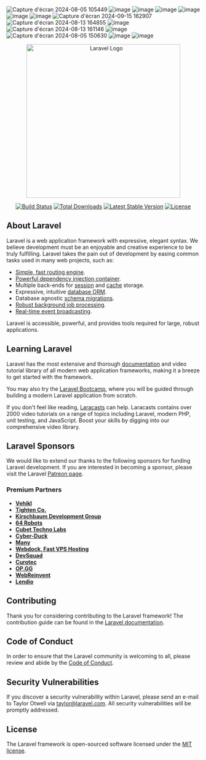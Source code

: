 ![Capture d'écran 2024-08-05 105449](https://github.com/user-attachments/assets/2d7d9dca-40fe-4cce-9927-ad9443776e70)
![image](https://github.com/user-attachments/assets/ca35b745-70a4-4a49-a315-675316016344)
![image](https://github.com/user-attachments/assets/f8fa7c2b-50ff-442c-9193-0517f5695baa)
![image](https://github.com/user-attachments/assets/8cda5059-6edd-41cf-b963-456d79f0c732)
![image](https://github.com/user-attachments/assets/7ca76f31-f861-492b-9bdd-b07c2634644c)
![image](https://github.com/user-attachments/assets/39a5403d-7c4f-4db9-9553-83f80708fae3)
![image](https://github.com/user-attachments/assets/c3db5a46-fd7b-40f1-b1fd-3b62cc5c6cc1)
![Capture d'écran 2024-09-15 162907](https://github.com/user-attachments/assets/bc0f2a72-22d8-4460-89ba-3623d9a5ea5e)
![Capture d'écran 2024-08-13 164855](https://github.com/user-attachments/assets/23908f20-a34e-44e1-be02-bc234c29b4f2)
![image](https://github.com/user-attachments/assets/bfff435d-400f-40d9-86b5-baab4e8edd0c)
![Capture d'écran 2024-08-13 161146](https://github.com/user-attachments/assets/c3b89a66-b705-4b9d-816c-b106d6cc55c9)
![image](https://github.com/user-attachments/assets/725dcd90-5bcd-4edf-9374-e73c28f75d2d)
![Capture d'écran 2024-08-05 150630](https://github.com/user-attachments/assets/60d758fd-65a1-46d6-8744-4852e74ef06c)
![image](https://github.com/user-attachments/assets/5b5031d4-e289-407c-a2e2-dad44ba283d1)
![image](https://github.com/user-attachments/assets/6e411d4a-baee-4295-8271-db6bdf29de0c)



<p align="center"><a href="https://laravel.com" target="_blank"><img src="https://raw.githubusercontent.com/laravel/art/master/logo-lockup/5%20SVG/2%20CMYK/1%20Full%20Color/laravel-logolockup-cmyk-red.svg" width="400" alt="Laravel Logo"></a></p>

<p align="center">
<a href="https://github.com/laravel/framework/actions"><img src="https://github.com/laravel/framework/workflows/tests/badge.svg" alt="Build Status"></a>
<a href="https://packagist.org/packages/laravel/framework"><img src="https://img.shields.io/packagist/dt/laravel/framework" alt="Total Downloads"></a>
<a href="https://packagist.org/packages/laravel/framework"><img src="https://img.shields.io/packagist/v/laravel/framework" alt="Latest Stable Version"></a>
<a href="https://packagist.org/packages/laravel/framework"><img src="https://img.shields.io/packagist/l/laravel/framework" alt="License"></a>
</p>

## About Laravel

Laravel is a web application framework with expressive, elegant syntax. We believe development must be an enjoyable and creative experience to be truly fulfilling. Laravel takes the pain out of development by easing common tasks used in many web projects, such as:

- [Simple, fast routing engine](https://laravel.com/docs/routing).
- [Powerful dependency injection container](https://laravel.com/docs/container).
- Multiple back-ends for [session](https://laravel.com/docs/session) and [cache](https://laravel.com/docs/cache) storage.
- Expressive, intuitive [database ORM](https://laravel.com/docs/eloquent).
- Database agnostic [schema migrations](https://laravel.com/docs/migrations).
- [Robust background job processing](https://laravel.com/docs/queues).
- [Real-time event broadcasting](https://laravel.com/docs/broadcasting).

Laravel is accessible, powerful, and provides tools required for large, robust applications.

## Learning Laravel

Laravel has the most extensive and thorough [documentation](https://laravel.com/docs) and video tutorial library of all modern web application frameworks, making it a breeze to get started with the framework.

You may also try the [Laravel Bootcamp](https://bootcamp.laravel.com), where you will be guided through building a modern Laravel application from scratch.

If you don't feel like reading, [Laracasts](https://laracasts.com) can help. Laracasts contains over 2000 video tutorials on a range of topics including Laravel, modern PHP, unit testing, and JavaScript. Boost your skills by digging into our comprehensive video library.

## Laravel Sponsors

We would like to extend our thanks to the following sponsors for funding Laravel development. If you are interested in becoming a sponsor, please visit the Laravel [Patreon page](https://patreon.com/taylorotwell).

### Premium Partners

- **[Vehikl](https://vehikl.com/)**
- **[Tighten Co.](https://tighten.co)**
- **[Kirschbaum Development Group](https://kirschbaumdevelopment.com)**
- **[64 Robots](https://64robots.com)**
- **[Cubet Techno Labs](https://cubettech.com)**
- **[Cyber-Duck](https://cyber-duck.co.uk)**
- **[Many](https://www.many.co.uk)**
- **[Webdock, Fast VPS Hosting](https://www.webdock.io/en)**
- **[DevSquad](https://devsquad.com)**
- **[Curotec](https://www.curotec.com/services/technologies/laravel/)**
- **[OP.GG](https://op.gg)**
- **[WebReinvent](https://webreinvent.com/?utm_source=laravel&utm_medium=github&utm_campaign=patreon-sponsors)**
- **[Lendio](https://lendio.com)**

## Contributing

Thank you for considering contributing to the Laravel framework! The contribution guide can be found in the [Laravel documentation](https://laravel.com/docs/contributions).

## Code of Conduct

In order to ensure that the Laravel community is welcoming to all, please review and abide by the [Code of Conduct](https://laravel.com/docs/contributions#code-of-conduct).

## Security Vulnerabilities

If you discover a security vulnerability within Laravel, please send an e-mail to Taylor Otwell via [taylor@laravel.com](mailto:taylor@laravel.com). All security vulnerabilities will be promptly addressed.

## License

The Laravel framework is open-sourced software licensed under the [MIT license](https://opensource.org/licenses/MIT).
